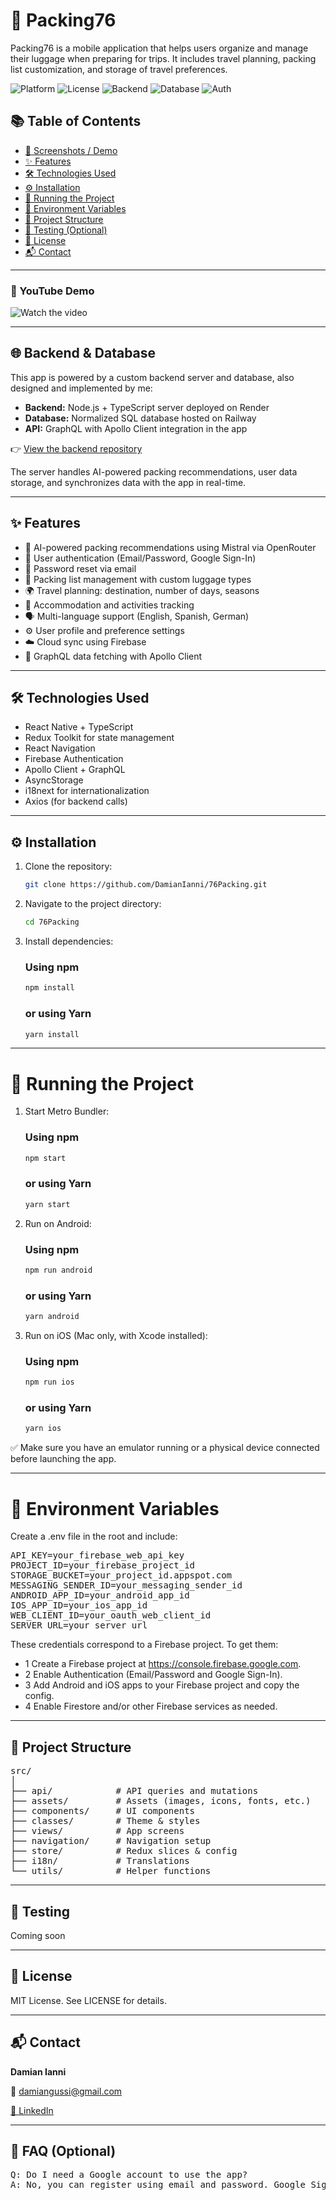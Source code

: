 # 🎒 Packing76

Packing76 is a mobile application that helps users organize and manage their luggage when preparing for trips. It includes travel planning, packing list customization, and storage of travel preferences.

![Platform](https://img.shields.io/badge/platform-React%20Native-blue)
![License](https://img.shields.io/github/license/DamianIanni/76Packing)
![Backend](https://img.shields.io/badge/backend-Node.js-blue)
![Database](https://img.shields.io/badge/database-SQL-green)
![Auth](https://img.shields.io/badge/authentication-Firebase%20Auth-orange)

## 📚 Table of Contents

- [📱 Screenshots / Demo](#-screenshots--demo)
- [✨ Features](#-features)
- [🛠️ Technologies Used](#-technologies-used)
- [⚙️ Installation](#️-installation)
- [🚀 Running the Project](#-running-the-project)
- [🔐 Environment Variables](#-environment-variables)
- [📁 Project Structure](#-project-structure)
- [🧪 Testing (Optional)](#-testing-optional)
- [📄 License](#-license)
- [📬 Contact](#-contact)

---

<!-- ## 📱 Screenshots / Demo

<img src="screenshots/home.png" width="250" /> <img src="screenshots/luggage.png" width="250" /> -->

### 🎥 YouTube Demo

![Watch the video](https://youtu.be/HhdqjGm9ZZU)

---

## 🌐 Backend & Database

This app is powered by a custom backend server and database, also designed and implemented by me:

- **Backend:** Node.js + TypeScript server deployed on Render
- **Database:** Normalized SQL database hosted on Railway
- **API:** GraphQL with Apollo Client integration in the app

👉 [View the backend repository](https://github.com/DamianIanni/76Packing_server)

The server handles AI-powered packing recommendations, user data storage, and synchronizes data with the app in real-time.

---

## ✨ Features

- 🤖 AI-powered packing recommendations using Mistral via OpenRouter
- 🔐 User authentication (Email/Password, Google Sign-In)
- 🔁 Password reset via email
- 🧳 Packing list management with custom luggage types
- 🌍 Travel planning: destination, number of days, seasons
- 🛌 Accommodation and activities tracking
- 🗣️ Multi-language support (English, Spanish, German)
- ⚙️ User profile and preference settings
- ☁️ Cloud sync using Firebase
- 🔎 GraphQL data fetching with Apollo Client

---

## 🛠️ Technologies Used

- React Native + TypeScript
- Redux Toolkit for state management
- React Navigation
- Firebase Authentication
- Apollo Client + GraphQL
- AsyncStorage
- i18next for internationalization
- Axios (for backend calls)

---

## ⚙️ Installation

1. Clone the repository:

   ```bash
   git clone https://github.com/DamianIanni/76Packing.git
   ```

2. Navigate to the project directory:

   ```bash
   cd 76Packing
   ```

3. Install dependencies:

   ### Using npm

   ```bash
   npm install
   ```

   ### or using Yarn

   ```bash
   yarn install
   ```

---

# 🚀 Running the Project

1. Start Metro Bundler:

   ### Using npm

   ```bash
   npm start
   ```

   ### or using Yarn

   ```bash
   yarn start
   ```

2. Run on Android:

   ### Using npm

   ```bash
   npm run android
   ```

   ### or using Yarn

   ```bash
   yarn android
   ```

3. Run on iOS (Mac only, with Xcode installed):

   ### Using npm

   ```bash
   npm run ios
   ```

   ### or using Yarn

   ```bash
   yarn ios
   ```

✅ Make sure you have an emulator running or a physical device connected before launching the app.

---

# 🔐 Environment Variables

Create a .env file in the root and include:

<pre>
API_KEY=your_firebase_web_api_key
PROJECT_ID=your_firebase_project_id
STORAGE_BUCKET=your_project_id.appspot.com
MESSAGING_SENDER_ID=your_messaging_sender_id
ANDROID_APP_ID=your_android_app_id
IOS_APP_ID=your_ios_app_id
WEB_CLIENT_ID=your_oauth_web_client_id
SERVER_URL=your_server_url
</pre>

These credentials correspond to a Firebase project.
To get them:

- 1 Create a Firebase project at https://console.firebase.google.com.
- 2 Enable Authentication (Email/Password and Google Sign-In).
- 3 Add Android and iOS apps to your Firebase project and copy the config.
- 4 Enable Firestore and/or other Firebase services as needed.

---

## 📁 Project Structure

<pre>
src/
│
├── api/            # API queries and mutations
├── assets/         # Assets (images, icons, fonts, etc.)
├── components/     # UI components
├── classes/        # Theme & styles
├── views/          # App screens
├── navigation/     # Navigation setup
├── store/          # Redux slices & config
├── i18n/           # Translations
└── utils/          # Helper functions
</pre>

---

## 🧪 Testing

Coming soon

---

## 📄 License

MIT License. See LICENSE for details.

---

## 📬 Contact

**Damian Ianni**

📧 damiangussi@gmail.com

[🔗 LinkedIn](https://www.linkedin.com/in/damian-ianni-b50555205/)

---

## 🧩 FAQ (Optional)

<pre>
Q: Do I need a Google account to use the app?
A: No, you can register using email and password. Google Sign-In is optional.
</pre>
